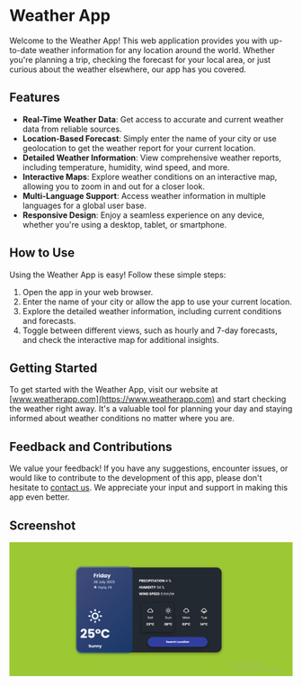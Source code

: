 # Weather App

Welcome to the Weather App! This web application provides you with up-to-date weather information for any location around the world. Whether you're planning a trip, checking the forecast for your local area, or just curious about the weather elsewhere, our app has you covered.

## Features

- **Real-Time Weather Data**: Get access to accurate and current weather data from reliable sources.
- **Location-Based Forecast**: Simply enter the name of your city or use geolocation to get the weather report for your current location.
- **Detailed Weather Information**: View comprehensive weather reports, including temperature, humidity, wind speed, and more.
- **Interactive Maps**: Explore weather conditions on an interactive map, allowing you to zoom in and out for a closer look.
- **Multi-Language Support**: Access weather information in multiple languages for a global user base.
- **Responsive Design**: Enjoy a seamless experience on any device, whether you're using a desktop, tablet, or smartphone.

## How to Use

Using the Weather App is easy! Follow these simple steps:

1. Open the app in your web browser.
2. Enter the name of your city or allow the app to use your current location.
3. Explore the detailed weather information, including current conditions and forecasts.
4. Toggle between different views, such as hourly and 7-day forecasts, and check the interactive map for additional insights.

## Getting Started

To get started with the Weather App, visit our website at [www.weatherapp.com](https://www.weatherapp.com) and start checking the weather right away. It's a valuable tool for planning your day and staying informed about weather conditions no matter where you are.

## Feedback and Contributions

We value your feedback! If you have any suggestions, encounter issues, or would like to contribute to the development of this app, please don't hesitate to [contact us](mailto:feedback@weatherapp.com). We appreciate your input and support in making this app even better.

## Screenshot


![Image Alt Text](/demo%20pic.PNG)


